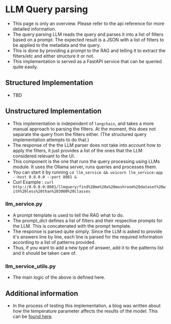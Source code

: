 # LLM Query parsing

- This page is only an overview. Please refer to the api reference for more detailed information.
- The query parsing LLM reads the query and parses it into a list of filters based on a prompt. The expected result is a JSON with a list of filters to be applied to the metadata and the query.
- This is done by providing a prompt to the RAG and telling it to extract the filters/etc and either structure it or not.
- This implementation is served as a FastAPI service that can be queried quite easily.

## Structured Implementation

- TBD

## Unstructured Implementation
- This implementation is independent of `langchain`, and takes a more manual approach to parsing the filters. At the moment, this does not separate the query from the filters either. (The structured query implementation attempts to do that.)
- The response of the the LLM parser does not take into account how to apply the filters, it just provides a list of the ones that the LLM considered relevant to the UI.
- This component is the one that runs the query processing using LLMs module. It uses the Ollama server, runs queries and processes them. 
- You can start it by running `cd llm_service && uvicorn llm_service:app --host 0.0.0.0 --port 8081 &`
- Curl Example : `curl http://0.0.0.0:8081/llmquery/find%20me%20a%20mushroom%20dataset%20with%20less%20than%203000%20classes`

### llm_service.py
- A prompt template is used to tell the RAG what to do. 
- The prompt_dict defines a list of filters and their respective prompts for the LLM. This is concatenated with the prompt template.
- The response is parsed quite simply. Since the LLM is asked to provide it's answers line by line, each line is parsed for the required information according to a list of patterns provided. 
- Thus, if you want to add a new type of answer, add it to the patterns list and it should be taken care of.

### llm_service_utils.py
- The main logic of the above is defined here.

## Additional information
- In the process of testing this implementation, a blog was written about how the temperature parameter affects the results of the model. This can be [found here](https://openml-labs.github.io/blog/posts/Experiments-with-temperature/experiments_with_temp.html).
